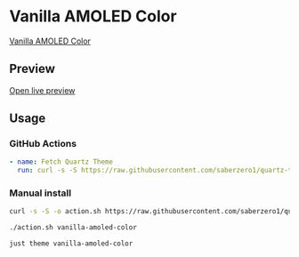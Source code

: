 # Vanilla AMOLED Color

[Vanilla AMOLED Color](https://github.Com/Sskki-exe)

## Preview

[Open live preview](https://quartz-themes.github.io/vanilla-amoled-color/)

## Usage

### GitHub Actions

```yaml
- name: Fetch Quartz Theme
  run: curl -s -S https://raw.githubusercontent.com/saberzero1/quartz-themes/master/action.sh | bash -s -- vanilla-amoled-color
```

### Manual install

```bash
curl -s -S -o action.sh https://raw.githubusercontent.com/saberzero1/quartz-themes/master/action.sh

./action.sh vanilla-amoled-color
```

```bash
just theme vanilla-amoled-color
```
